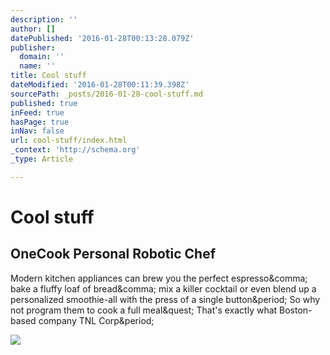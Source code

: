 ```yaml
---
description: ''
author: []
datePublished: '2016-01-28T00:13:28.079Z'
publisher:
  domain: ''
  name: ''
title: Cool stuff
dateModified: '2016-01-28T00:11:39.398Z'
sourcePath: _posts/2016-01-28-cool-stuff.md
published: true
inFeed: true
hasPage: true
inNav: false
url: cool-stuff/index.html
_context: 'http://schema.org'
_type: Article

---
```

# Cool stuff

<article style=""><h1>OneCook Personal Robotic Chef</h1><p>Modern kitchen appliances can brew you the perfect espresso&amp;comma; bake a fluffy loaf of bread&amp;comma; mix a killer cocktail or even blend up a personalized smoothie-all with the press of a single button&amp;period; So why not program them to cook a full meal&amp;quest; That's exactly what Boston-based company TNL Corp&amp;period;</p><img src="http://assets.coolhunting.com/coolhunting/2016/01/27/large_onecook.jpg" /></article>